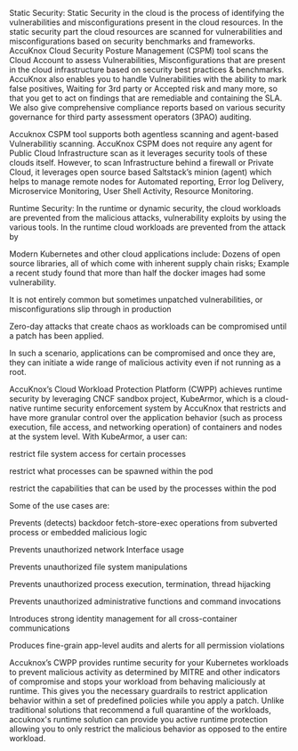 Static Security: 
Static Security in the cloud is the process of identifying the vulnerabilities and misconfigurations present in the cloud resources. In the static security part the cloud resources are scanned for vulnerabilities and misconfigurations based on security benchmarks and frameworks. 
AccuKnox Cloud Security Posture Management (CSPM) tool scans the Cloud Account to assess Vulnerabilities, Misconfigurations that are present in the cloud infrastructure based on security best practices & benchmarks. AccuKnox also enables you to handle Vulnerabilities with the ability to mark false positives, Waiting for 3rd party or Accepted risk and many more, so that you get to act on findings that are remediable and containing the SLA. We also give comprehensive compliance reports based on various security governance for third party assessment operators (3PAO) auditing.

Accuknox CSPM tool supports both agentless scanning and agent-based Vulnerabilitiy scanning. AccuKnox CSPM does not require any agent for Public Cloud Infrastructure scan as it leverages security tools of these clouds itself. However, to scan Infrastructure behind a firewall or Private Cloud, it leverages open source based Saltstack’s minion (agent) which helps to manage remote nodes for Automated reporting, Error log Delivery, Microservice Monitoring, User Shell Activity, Resource Monitoring. 

Runtime Security: 
In the runtime or dynamic security, the cloud workloads are prevented from the malicious attacks, vulnerability exploits by using the various tools. In the runtime cloud workloads are prevented from the attack by 

Modern Kubernetes and other cloud applications include:
Dozens of open source libraries, all of which come with inherent supply chain risks; Example a recent study found that more than half the docker images had some vulnerability.

It is not entirely common but sometimes unpatched vulnerabilities, or misconfigurations slip through in production

Zero-day attacks that create chaos as workloads can be compromised until a patch has been applied.

In such a scenario, applications can be compromised and once they are, they can initiate a wide range of malicious activity even if not running as a root.

AccuKnox’s Cloud Workload Protection Platform (CWPP) achieves runtime security by leveraging CNCF sandbox project, KubeArmor, which is a cloud-native runtime security enforcement system by AccuKnox that restricts and have more granular control over the application behavior (such as process execution, file access, and networking operation) of containers and nodes at the system level. With KubeArmor, a user can:

restrict file system access for certain processes

restrict what processes can be spawned within the pod

restrict the capabilities that can be used by the processes within the pod

Some of the use cases are: 

Prevents (detects) backdoor fetch-store-exec operations from subverted process or embedded malicious logic

Prevents unauthorized network Interface usage

Prevents unauthorized file system manipulations

Prevents unauthorized process execution, termination, thread hijacking

Prevents unauthorized administrative functions and command invocations

Introduces strong identity management for all cross-container communications

Produces fine-grain app-level audits and alerts for all permission violations

Accuknox’s CWPP provides runtime security for your Kubernetes workloads to prevent malicious activity as determined by MITRE and other indicators of compromise and stops your workload from behaving maliciously at runtime. This gives you the necessary guardrails to restrict application behavior within a set of predefined policies while you apply a patch. Unlike traditional solutions that recommend a full quarantine of the workloads, accuknox's runtime solution can provide you active runtime protection allowing you to only restrict the malicious behavior as opposed to the entire workload.